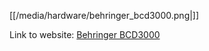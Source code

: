 [[/media/hardware/behringer_bcd3000.png|]]

Link to website: [Behringer
BCD3000](http://www.behringer.com/EN/Products/BCD3000.aspx)
